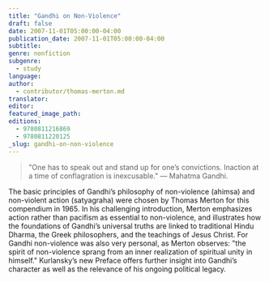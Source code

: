 ```yaml
---
title: "Gandhi on Non-Violence"
draft: false
date: 2007-11-01T05:00:00-04:00
publication_date: 2007-11-01T05:00:00-04:00
subtitle:
genre: nonfiction
subgenre:
  - study
language:
author:
  - contributor/thomas-merton.md
translator:
editor:
featured_image_path:
editions:
  - 9780811216869
  - 9780811220125
_slug: gandhi-on-non-violence
---
```


> "One has to speak out and stand up for one’s convictions. Inaction at a time of conflagration is inexcusable." — Mahatma Gandhi.

The basic principles of Gandhi’s philosophy of non-violence (ahimsa) and non-violent action (satyagraha) were chosen by Thomas Merton for this compendium in 1965\. In his challenging introduction, Merton emphasizes action rather than pacifism as essential to non-violence, and illustrates how the foundations of Gandhi’s universal truths are linked to traditional Hindu Dharma, the Greek philosophers, and the teachings of Jesus Christ. For Gandhi non-violence was also very personal, as Merton observes: "the spirit of non-violence sprang from an inner realization of spiritual unity in himself." Kurlansky’s new Preface offers further insight into Gandhi’s character as well as the relevance of his ongoing political legacy.

